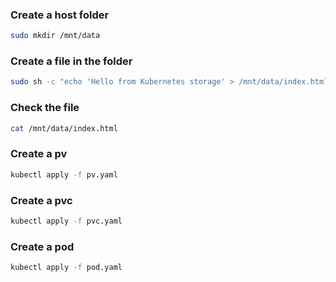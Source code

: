 ### Create a host folder

```sh
sudo mkdir /mnt/data
```

### Create a file in the folder

```sh
sudo sh -c "echo 'Hello from Kubernetes storage' > /mnt/data/index.html"
```

### Check the file

```sh
cat /mnt/data/index.html
```

### Create a pv

```sh
kubectl apply -f pv.yaml
```

### Create a pvc

```sh
kubectl apply -f pvc.yaml
```

### Create a pod

```sh
kubectl apply -f pod.yaml
```
